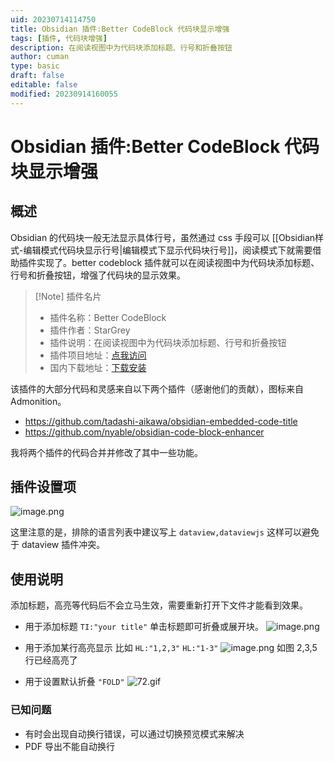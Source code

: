 ```yaml
---
uid: 20230714114750
title: Obsidian 插件:Better CodeBlock 代码块显示增强
tags: [插件, 代码块增强]
description: 在阅读视图中为代码块添加标题、行号和折叠按钮
author: cuman
type: basic
draft: false
editable: false
modified: 20230914160055
---
```


# Obsidian 插件:Better CodeBlock 代码块显示增强

## 概述

Obsidian 的代码块一般无法显示具体行号，虽然通过 css 手段可以 [[Obsidian样式-编辑模式代码块显示行号|编辑模式下显示代码块行号]]，阅读模式下就需要借助插件实现了。better codeblock 插件就可以在阅读视图中为代码块添加标题、行号和折叠按钮，增强了代码块的显示效果。

> [!Note] 插件名片
> - 插件名称：Better CodeBlock
> - 插件作者：StarGrey
> - 插件说明：在阅读视图中为代码块添加标题、行号和折叠按钮
> - 插件项目地址：[点我访问](https://github.com/stargrey/obsidian-better-codeblock)
> - 国内下载地址：[下载安装](https://pkmer.cn/products/plugin/pluginMarket/?obsidian-better-codeblock)

该插件的大部分代码和灵感来自以下两个插件（感谢他们的贡献），图标来自 Admonition。

- <https://github.com/tadashi-aikawa/obsidian-embedded-code-title>
- <https://github.com/nyable/obsidian-code-block-enhancer>

我将两个插件的代码合并并修改了其中一些功能。

## 插件设置项

![image.png](https://cdn.pkmer.cn/images/202307141200363.png!pkmer)

这里注意的是，排除的语言列表中建议写上 `dataview,dataviewjs` 这样可以避免于 dataview 插件冲突。

## 使用说明

添加标题，高亮等代码后不会立马生效，需要重新打开下文件才能看到效果。

- 用于添加标题 `TI:"your title"` 单击标题即可折叠或展开块。
![image.png](https://cdn.pkmer.cn/images/202307141204009.png!pkmer)

- 用于添加某行高亮显示 比如 `HL:"1,2,3"` `HL:"1-3"`
  ![image.png](https://cdn.pkmer.cn/images/202307141206698.png!pkmer)
如图 2,3,5 行已经高亮了
- 用于设置默认折叠 `"FOLD"`
![72.gif](https://cdn.pkmer.cn/images/202307141244548.gif!pkmer)

### 已知问题

- 有时会出现自动换行错误，可以通过切换预览模式来解决
- PDF 导出不能自动换行
